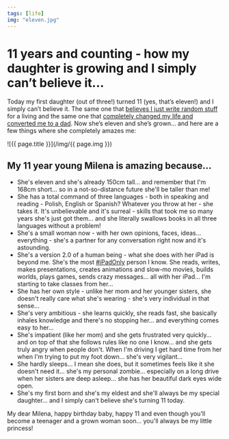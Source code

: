 ```yaml
---
tags: [life]
img: "eleven.jpg"
---
```


# 11 years and counting - how my daughter is growing and I simply can’t believe it...

Today my first daughter (out of three!) turned 11 (yes, that’s eleven!) and I simply can’t believe it. The same one that [believes I just write random stuff](https://sliwinski.com/dad/) for a living and the same one that [completely changed my life and converted me to a dad](https://sliwinski.com/a-tale-of-a-proud-father-how-my-baby-daughter/). Now she’s eleven and she’s grown... and here are a few things where she completely amazes me:

<!--More-->

![{{ page.title }}](/img/{{ page.img }})



## My 11 year young Milena is amazing because...

* She's eleven and she's already 150cm tall... and remember that I'm 168cm short... so in a not-so-distance future she'll be taller than me!
* She has a total command of three languages - both in speaking and reading - Polish, English or Spanish? Whatever you throw at her - she takes it. It's unbelievable and it's surreal - skills that took me so many years she's just got them... and she literally swallows books in all three languages without a problem!
* She's a small woman now - with her own opinions, faces, ideas... everything - she's a partner for any conversation right now and it's astounding.
* She's a version 2.0 of a human being - what she does with her iPad is beyond me. She's the most [#iPadOnly](/tag/ipadonly) person I know. She reads, writes, makes presentations, creates animations and slow-mo movies, builds worlds, plays games, sends crazy messages... all with her iPad... I'm starting to take classes from her...
* She has her own style - unlike her mom and her younger sisters, she doesn't really care what she's wearing - she's very individual in that sense...
* She's very ambitious - she learns quickly, she reads fast, she basically inhales knowledge and there's no stopping her... and everything comes easy to her...
* She's impatient (like her mom) and she gets frustrated very quickly... and on top of that she follows rules like no one I know... and she gets truly angry when people don't. When I'm driving I get hard time from her when I'm trying to put my foot down... she's very vigilant...
* She hardly sleeps... I mean she does, but it sometimes feels like it she doesn't need it... she's my personal zombie... especially on a long drive when her sisters are deep asleep... she has her beautiful dark eyes wide open.
* She's my first born and she's my eldest and she'll always be my special daughter... and I simply can't believe she's turning 11 today.

My dear Milena, happy birthday baby, happy 11 and even though you'll become a teenager and a grown woman soon... you'll always be my little princess!

[n]: https://nozbe.com/
[p]: https://thepodcast.fm/